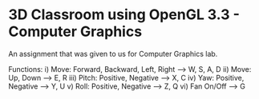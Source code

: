 # 3D Classroom using OpenGL 3.3 - Computer Graphics
An assignment that was given to us for Computer Graphics lab.

Functions:
i) Move: Forward, Backward, Left, Right --> W, S, A, D
ii) Move: Up, Down --> E, R
iii) Pitch: Positive, Negative --> X, C
iv) Yaw: Positive, Negative --> Y, U
v) Roll: Positive, Negative --> Z, Q
vi) Fan On/Off --> G
